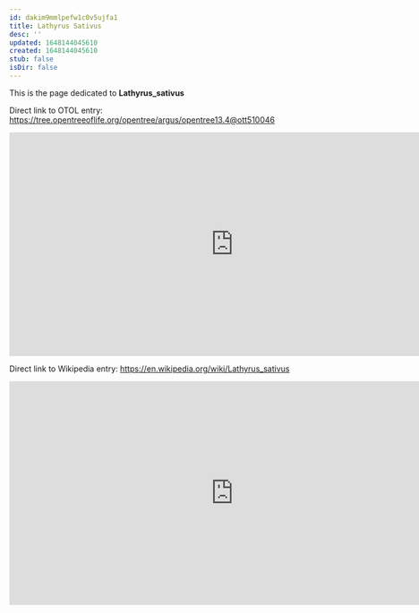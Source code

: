 ```yaml
---
id: dakim9mmlpefw1c0v5ujfa1
title: Lathyrus Sativus
desc: ''
updated: 1648144045610
created: 1648144045610
stub: false
isDir: false
---
```

This is the page dedicated to **Lathyrus_sativus**


Direct link to OTOL entry: https://tree.opentreeoflife.org/opentree/argus/opentree13.4@ott510046



<html>
    <body>
    <iframe src="https://tree.opentreeoflife.org/opentree/argus/opentree13.4@ott510046"
    width="800" height="400" frameborder="0" allowfullscreen> </iframe>
    </body>
</html>
    


Direct link to Wikipedia entry: https://en.wikipedia.org/wiki/Lathyrus_sativus



<html>
    <body>
    <iframe src="https://en.wikipedia.org/wiki/Lathyrus_sativus"
    width="800" height="400" frameborder="0" allowfullscreen> </iframe>
    </body>
</html>
    
